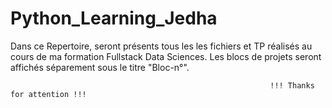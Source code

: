 # Python_Learning_Jedha

Dans ce Repertoire, seront présents tous les les fichiers et TP réalisés au cours de ma formation Fullstack Data Sciences.
Les blocs de projets seront affichés séparement sous le titre "Bloc-n°".

                                                              !!! Thanks for attention !!!
